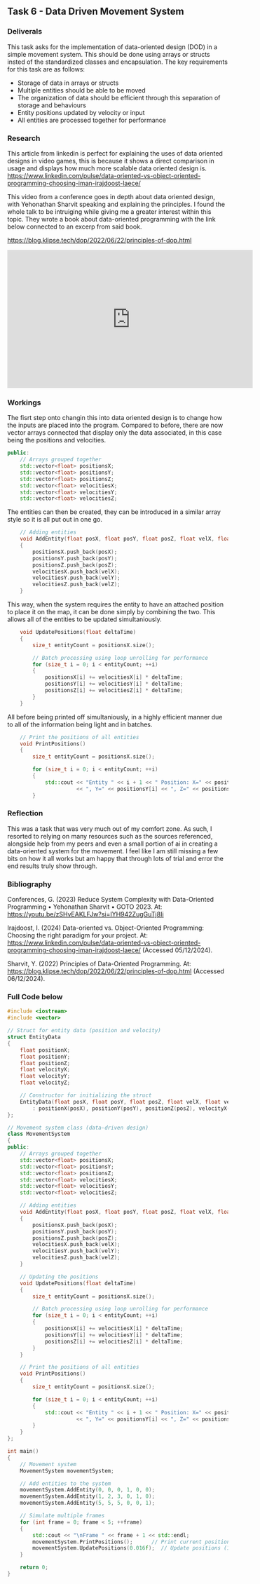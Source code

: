 ## Task 6 - Data Driven Movement System

### Deliverals
This task asks for the implementation of data-oriented design (DOD) in a simple movement system. This should be done using arrays or structs insted of the standardized classes and encapsulation.
The key requirements for this task are as follows:
* Storage of data in arrays or structs
* Multiple entities should be able to be moved
* The organization of data should be efficient through this separation of storage and behaviours
* Entity positions updated by velocity or input
* All entities are processed together for performance


### Research
This article from linkedin is perfect for explaining the uses of data oriented designs in video games, this is because it shows a direct comparison in usage and displays how much more scalable data oriented design is.
https://www.linkedin.com/pulse/data-oriented-vs-object-oriented-programming-choosing-iman-irajdoost-laece/

This video from a conference goes in depth about data oriented design, with Yehonathan Sharvit speaking and explaining the principles. I found the whole talk to be intruiging while giving me a greater interest within this topic. They wrote a book about data-oriented programming with the link below connected to an excerp from said book.

https://blog.klipse.tech/dop/2022/06/22/principles-of-dop.html

<iframe width="560" height="315" src="https://www.youtube.com/embed/zSHvEAKLFJw?si=8gq-wDaz_ay75-nQ" title="YouTube video player" frameborder="0" allow="accelerometer; autoplay; clipboard-write; encrypted-media; gyroscope; picture-in-picture; web-share" referrerpolicy="strict-origin-when-cross-origin" allowfullscreen></iframe>


### Workings
The fisrt step onto changin this into data oriented design is to change how the inputs are placed into the program. Compared to before, there are now vector arrays connected that display only the data associated, in this case being the positions and velocities.
``` cpp
public:
    // Arrays grouped together
    std::vector<float> positionsX;
    std::vector<float> positionsY;
    std::vector<float> positionsZ;
    std::vector<float> velocitiesX;
    std::vector<float> velocitiesY;
    std::vector<float> velocitiesZ;
```

The entities can then be created, they can be introduced in a similar array style so it is all put out in one go.
``` cpp
    // Adding entities
    void AddEntity(float posX, float posY, float posZ, float velX, float velY, float velZ)
    {
        positionsX.push_back(posX);
        positionsY.push_back(posY);
        positionsZ.push_back(posZ);
        velocitiesX.push_back(velX);
        velocitiesY.push_back(velY);
        velocitiesZ.push_back(velZ);
    }
```

This way, when the system requires the entity to have an attached position to place it on the map, it can be done simply by combining the two. This allows all of the entities to be updated simultaniously.
``` cpp
    void UpdatePositions(float deltaTime)
    {
        size_t entityCount = positionsX.size();

        // Batch processing using loop unrolling for performance
        for (size_t i = 0; i < entityCount; ++i)
        {
            positionsX[i] += velocitiesX[i] * deltaTime;
            positionsY[i] += velocitiesY[i] * deltaTime;
            positionsZ[i] += velocitiesZ[i] * deltaTime;
        }
    }
```

All before being printed off simultaniously, in a highly efficient manner due to all of the information being light and in batches.
``` cpp
    // Print the positions of all entities
    void PrintPositions()
    {
        size_t entityCount = positionsX.size();

        for (size_t i = 0; i < entityCount; ++i)
        {
            std::cout << "Entity " << i + 1 << " Position: X=" << positionsX[i]
                      << ", Y=" << positionsY[i] << ", Z=" << positionsZ[i] << std::endl;
        }
```


### Reflection
This was a task that was very much out of my comfort zone. As such, I resorted to relying on many resources such as the sources referenced, alongside help from my peers and even a small portion of ai in creating a data-oriented system for the movement. I feel like I am still missing a few bits on how it all works but am happy that through lots of trial and error the end results truly show through. 


### Bibliography

Conferences, G. (2023) Reduce System Complexity with Data-Oriented Programming • Yehonathan Sharvit • GOTO 2023. At: https://youtu.be/zSHvEAKLFJw?si=IYH942ZugGuTj8Ii

Irajdoost, I. (2024) Data-oriented vs. Object-Oriented Programming: Choosing the right paradigm for your project. At: https://www.linkedin.com/pulse/data-oriented-vs-object-oriented-programming-choosing-iman-irajdoost-laece/ (Accessed  05/12/2024).

Sharvit, Y. (2022) Principles of Data-Oriented Programming. At: https://blog.klipse.tech/dop/2022/06/22/principles-of-dop.html (Accessed  06/12/2024).



### Full Code below
```cpp
#include <iostream>
#include <vector>

// Struct for entity data (position and velocity)
struct EntityData
{
    float positionX;
    float positionY;
    float positionZ;
    float velocityX;
    float velocityY;
    float velocityZ;

    // Constructor for initializing the struct
    EntityData(float posX, float posY, float posZ, float velX, float velY, float velZ)
        : positionX(posX), positionY(posY), positionZ(posZ), velocityX(velX), velocityY(velY), velocityZ(velZ) {}
};

// Movement system class (data-driven design)
class MovementSystem
{
public:
    // Arrays grouped together
    std::vector<float> positionsX;
    std::vector<float> positionsY;
    std::vector<float> positionsZ;
    std::vector<float> velocitiesX;
    std::vector<float> velocitiesY;
    std::vector<float> velocitiesZ;

    // Adding entities
    void AddEntity(float posX, float posY, float posZ, float velX, float velY, float velZ)
    {
        positionsX.push_back(posX);
        positionsY.push_back(posY);
        positionsZ.push_back(posZ);
        velocitiesX.push_back(velX);
        velocitiesY.push_back(velY);
        velocitiesZ.push_back(velZ);
    }

    // Updating the positions
    void UpdatePositions(float deltaTime)
    {
        size_t entityCount = positionsX.size();

        // Batch processing using loop unrolling for performance
        for (size_t i = 0; i < entityCount; ++i)
        {
            positionsX[i] += velocitiesX[i] * deltaTime;
            positionsY[i] += velocitiesY[i] * deltaTime;
            positionsZ[i] += velocitiesZ[i] * deltaTime;
        }
    }

    // Print the positions of all entities
    void PrintPositions()
    {
        size_t entityCount = positionsX.size();

        for (size_t i = 0; i < entityCount; ++i)
        {
            std::cout << "Entity " << i + 1 << " Position: X=" << positionsX[i]
                      << ", Y=" << positionsY[i] << ", Z=" << positionsZ[i] << std::endl;
        }
    }
};

int main()
{
    // Movement system
    MovementSystem movementSystem;

    // Add entities to the system
    movementSystem.AddEntity(0, 0, 0, 1, 0, 0);
    movementSystem.AddEntity(1, 2, 3, 0, 1, 0);
    movementSystem.AddEntity(5, 5, 5, 0, 0, 1);

    // Simulate multiple frames
    for (int frame = 0; frame < 5; ++frame)
    {
        std::cout << "\nFrame " << frame + 1 << std::endl;
        movementSystem.PrintPositions();      // Print current positions
        movementSystem.UpdatePositions(0.016f);  // Update positions (16ms per frame)
    }

    return 0;
}
```
